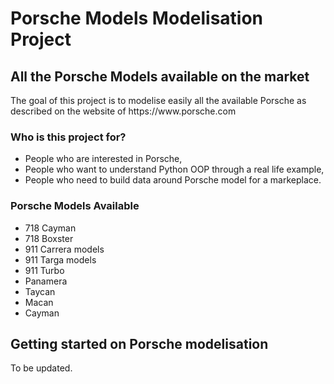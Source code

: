 <h1>Porsche Models Modelisation Project</h1>
<h2> All the Porsche Models available on the market </h2>

<p> The goal of this project is to modelise easily all the available Porsche as described on the website of https://www.porsche.com </p>

<h3> Who is this project for? </h3>

<ul>
<li> People who are interested in Porsche, </li>
<li> People who want to understand Python OOP through a real life example, </li>
<li> People who need to build data around Porsche model for a markeplace.</li>
</ul>

<h3> Porsche Models Available </h3>
<ul>
<li> 718 Cayman </li>
<li> 718 Boxster </li>
<li> 911 Carrera models </li>
<li> 911 Targa models </li>
<li> 911 Turbo </li>
<li> Panamera </li>
<li> Taycan </li>
<li> Macan </li>
<li> Cayman </li>
</ul>

<h2> Getting started on Porsche modelisation </h2>

<p> To be updated. </p>

